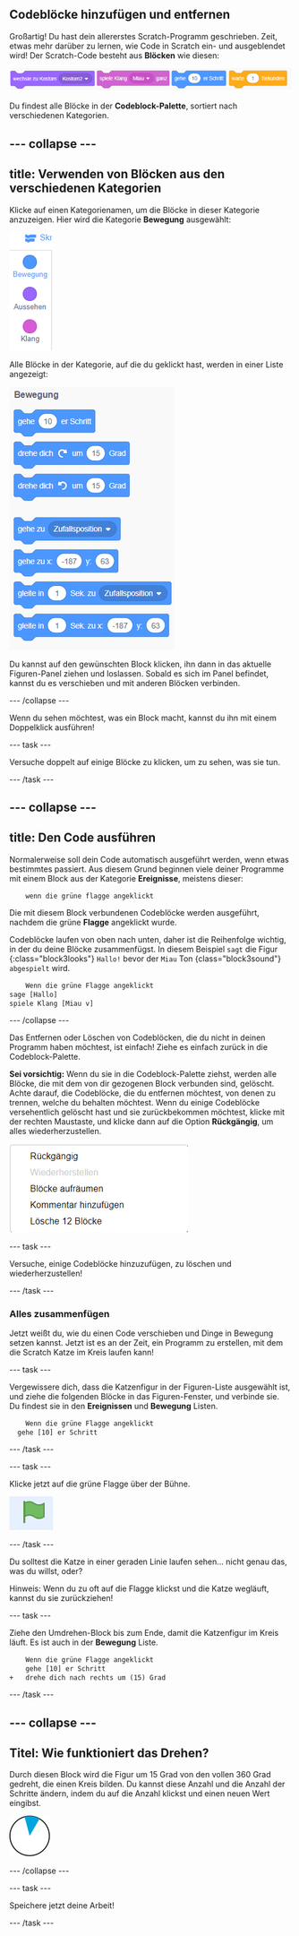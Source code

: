 ## Codeblöcke hinzufügen und entfernen

Großartig! Du hast dein allererstes Scratch-Programm geschrieben. Zeit, etwas mehr darüber zu lernen, wie Code in Scratch ein- und ausgeblendet wird! Der Scratch-Code besteht aus **Blöcken** wie diesen:

![](images/code1.png)

Du findest alle Blöcke in der **Codeblock-Palette**, sortiert nach verschiedenen Kategorien.

## \--- collapse \---

## title: Verwenden von Blöcken aus den verschiedenen Kategorien

Klicke auf einen Kategorienamen, um die Blöcke in dieser Kategorie anzuzeigen. Hier wird die Kategorie **Bewegung** ausgewählt:

![](images/code2a.png)

Alle Blöcke in der Kategorie, auf die du geklickt hast, werden in einer Liste angezeigt:

![](images/code2b.png)

Du kannst auf den gewünschten Block klicken, ihn dann in das aktuelle Figuren-Panel ziehen und loslassen. Sobald es sich im Panel befindet, kannst du es verschieben und mit anderen Blöcken verbinden.

\--- /collapse \---

Wenn du sehen möchtest, was ein Block macht, kannst du ihn mit einem Doppelklick ausführen!

\--- task \---

Versuche doppelt auf einige Blöcke zu klicken, um zu sehen, was sie tun.

\--- /task \---

## \--- collapse \---

## title: Den Code ausführen

Normalerweise soll dein Code automatisch ausgeführt werden, wenn etwas bestimmtes passiert. Aus diesem Grund beginnen viele deiner Programme mit einem Block aus der Kategorie **Ereignisse**, meistens dieser:

```blocks3
    wenn die grüne flagge angeklickt
```

Die mit diesem Block verbundenen Codeblöcke werden ausgeführt, nachdem die grüne **Flagge** angeklickt wurde.

Codeblöcke laufen von oben nach unten, daher ist die Reihenfolge wichtig, in der du deine Blöcke zusammenfügst. In diesem Beispiel `sagt` die Figur {:class="block3looks"} `Hallo!` bevor der `Miau` Ton {class="block3sound"} `abgespielt` wird.

```blocks3
    Wenn die grüne Flagge angeklickt
sage [Hallo]
spiele Klang [Miau v]
```

\--- /collapse \---

Das Entfernen oder Löschen von Codeblöcken, die du nicht in deinen Programm haben möchtest, ist einfach! Ziehe es einfach zurück in die Codeblock-Palette.

**Sei vorsichtig:** Wenn du sie in die Codeblock-Palette ziehst, werden alle Blöcke, die mit dem von dir gezogenen Block verbunden sind, gelöscht. Achte darauf, die Codeblöcke, die du entfernen möchtest, von denen zu trennen, welche du behalten möchtest. Wenn du einige Codeblöcke versehentlich gelöscht hast und sie zurückbekommen möchtest, klicke mit der rechten Maustaste, und klicke dann auf die Option **Rückgängig**, um alles wiederherzustellen.

![](images/code6.png)

\--- task \---

Versuche, einige Codeblöcke hinzuzufügen, zu löschen und wiederherzustellen!

\--- /task \---

### Alles zusammenfügen

Jetzt weißt du, wie du einen Code verschieben und Dinge in Bewegung setzen kannst. Jetzt ist es an der Zeit, ein Programm zu erstellen, mit dem die Scratch Katze im Kreis laufen kann!

\--- task \---

Vergewissere dich, dass die Katzenfigur in der Figuren-Liste ausgewählt ist, und ziehe die folgenden Blöcke in das Figuren-Fenster, und verbinde sie. Du findest sie in den **Ereignissen** und **Bewegung** Listen.

```blocks3
    Wenn die grüne Flagge angeklickt
  gehe [10] er Schritt
```

\--- /task \---

\--- task \---

Klicke jetzt auf die grüne Flagge über der Bühne.

![](images/code7.png)

\--- /task \---

Du solltest die Katze in einer geraden Linie laufen sehen... nicht genau das, was du willst, oder?

Hinweis: Wenn du zu oft auf die Flagge klickst und die Katze wegläuft, kannst du sie zurückziehen!

\--- task \---

Ziehe den Umdrehen-Block bis zum Ende, damit die Katzenfigur im Kreis läuft. Es ist auch in der **Bewegung** Liste.

```blocks3
    Wenn die grüne Flagge angeklickt
    gehe [10] er Schritt
+   drehe dich nach rechts um (15) Grad
```

\--- /task \---

## \--- collapse \---

## Titel: Wie funktioniert das Drehen?

Durch diesen Block wird die Figur um 15 Grad von den vollen 360 Grad gedreht, die einen Kreis bilden. Du kannst diese Anzahl und die Anzahl der Schritte ändern, indem du auf die Anzahl klickst und einen neuen Wert eingibst.

![](images/code9.png)

\--- /collapse \---

\--- task \---

Speichere jetzt deine Arbeit!

\--- /task \---